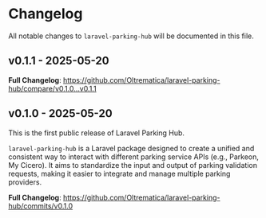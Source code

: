 # Changelog

All notable changes to `laravel-parking-hub` will be documented in this file.

## v0.1.1 - 2025-05-20

**Full Changelog**: https://github.com/Oltrematica/laravel-parking-hub/compare/v0.1.0...v0.1.1

## v0.1.0 - 2025-05-20

This is the first public release of Laravel Parking Hub.

`laravel-parking-hub` is a Laravel package designed to create a unified and consistent way to interact with different
parking service APIs (e.g., Parkeon, My Cicero). It aims to standardize the input and output of parking validation
requests, making it easier to integrate and manage multiple parking providers.

**Full Changelog**: https://github.com/Oltrematica/laravel-parking-hub/commits/v0.1.0
